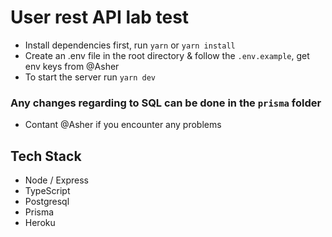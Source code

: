 # User rest API lab test

- Install dependencies first, run `yarn` or `yarn install`
- Create an .env file in the root directory & follow the `.env.example`, get env keys from @Asher
- To start the server run `yarn dev`

### Any changes regarding to SQL can be done in the `prisma` folder

- Contant @Asher if you encounter any problems

## Tech Stack

- Node / Express
- TypeScript
- Postgresql
- Prisma
- Heroku
